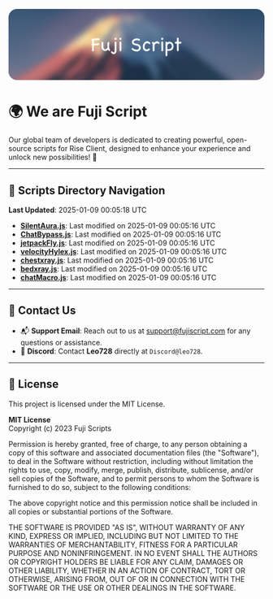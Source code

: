 ![Banner](.github/b.webp)

# 🌍 **We are Fuji Script**

Our global team of developers is dedicated to creating powerful, open-source scripts for Rise Client, designed to enhance your experience and unlock new possibilities! 🌟

---
<!-- SCRIPTS_NAVIGATION_START -->
## 📂 **Scripts Directory Navigation**

**Last Updated**: 2025-01-09 00:05:18 UTC

- **[SilentAura.js](scripts/SilentAura.js)**: Last modified on 2025-01-09 00:05:16 UTC
- **[ChatBypass.js](scripts/ChatBypass.js)**: Last modified on 2025-01-09 00:05:16 UTC
- **[jetpackFly.js](scripts/jetpackFly.js)**: Last modified on 2025-01-09 00:05:16 UTC
- **[velocityHylex.js](scripts/velocityHylex.js)**: Last modified on 2025-01-09 00:05:16 UTC
- **[chestxray.js](scripts/chestxray.js)**: Last modified on 2025-01-09 00:05:16 UTC
- **[bedxray.js](scripts/bedxray.js)**: Last modified on 2025-01-09 00:05:16 UTC
- **[chatMacro.js](scripts/chatMacro.js)**: Last modified on 2025-01-09 00:05:16 UTC

<!-- SCRIPTS_NAVIGATION_END -->

---

## 💬 **Contact Us**  
- 📬 **Support Email**: Reach out to us at [support@fujiscript.com](mailto:support@fujiscript.com) for any questions or assistance.  
- 💬 **Discord**: Contact **Leo728** directly at `Discord@leo728`.

---

## 📜 **License**

This project is licensed under the MIT License.  

**MIT License**  
Copyright (c) 2023 Fuji Scripts  

Permission is hereby granted, free of charge, to any person obtaining a copy of this software and associated documentation files (the "Software"), to deal in the Software without restriction, including without limitation the rights to use, copy, modify, merge, publish, distribute, sublicense, and/or sell copies of the Software, and to permit persons to whom the Software is furnished to do so, subject to the following conditions:  

The above copyright notice and this permission notice shall be included in all copies or substantial portions of the Software.  

THE SOFTWARE IS PROVIDED "AS IS", WITHOUT WARRANTY OF ANY KIND, EXPRESS OR IMPLIED, INCLUDING BUT NOT LIMITED TO THE WARRANTIES OF MERCHANTABILITY, FITNESS FOR A PARTICULAR PURPOSE AND NONINFRINGEMENT. IN NO EVENT SHALL THE AUTHORS OR COPYRIGHT HOLDERS BE LIABLE FOR ANY CLAIM, DAMAGES OR OTHER LIABILITY, WHETHER IN AN ACTION OF CONTRACT, TORT OR OTHERWISE, ARISING FROM, OUT OF OR IN CONNECTION WITH THE SOFTWARE OR THE USE OR OTHER DEALINGS IN THE SOFTWARE.  
